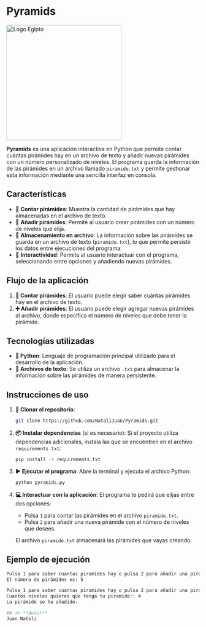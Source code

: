 # **Pyramids**

<img src="img/egipto.avif" alt="Logo Egipto" width="300">

**Pyramids** es una aplicación interactiva en Python que permite contar cuántas pirámides hay en un archivo de texto y añadir nuevas pirámides con un número personalizado de niveles. El programa guarda la información de las pirámides en un archivo llamado `piramide.txt` y permite gestionar esta información mediante una sencilla interfaz en consola.

## **Características**

- 📄 **Contar pirámides**: Muestra la cantidad de pirámides que hay almacenadas en el archivo de texto.
- 🏰 **Añadir pirámides**: Permite al usuario crear pirámides con un número de niveles que elija.
- 💾 **Almacenamiento en archivo**: La información sobre las pirámides se guarda en un archivo de texto (`piramide.txt`), lo que permite persistir los datos entre ejecuciones del programa.
- 🔄 **Interactividad**: Permite al usuario interactuar con el programa, seleccionando entre opciones y añadiendo nuevas pirámides.

## **Flujo de la aplicación**

1. **🔢 Contar pirámides**: El usuario puede elegir saber cuántas pirámides hay en el archivo de texto.
2. **➕ Añadir pirámides**: El usuario puede elegir agregar nuevas pirámides al archivo, donde especifica el número de niveles que debe tener la pirámide.

## **Tecnologías utilizadas**

- **🐍 Python**: Lenguaje de programación principal utilizado para el desarrollo de la aplicación.
- **📝 Archivos de texto**: Se utiliza un archivo `.txt` para almacenar la información sobre las pirámides de manera persistente.

## **Instrucciones de uso**

1. **🔁 Clonar el repositorio**:
    ```bash
    git clone https://github.com/NatoliJuan/Pyramids.git
    ```

2. **📦 Instalar dependencias** (si es necesario):
   Si el proyecto utiliza dependencias adicionales, instala las que se encuentren en el archivo `requirements.txt`:
    ```bash
    pip install -r requirements.txt
    ```

3. **▶️ Ejecutar el programa**:
   Abre la terminal y ejecuta el archivo Python:
    ```bash
    python pyramids.py
    ```

4. **💻 Interactuar con la aplicación**:
   El programa te pedirá que elijas entre dos opciones:
   - Pulsa `1` para contar las pirámides en el archivo `piramide.txt`.
   - Pulsa `2` para añadir una nueva pirámide con el número de niveles que desees.

   El archivo `piramide.txt` almacenará las pirámides que vayas creando.

## **Ejemplo de ejecución**

```bash
Pulsa 1 para saber cuantas piramides hay o pulsa 2 para añadir una piramide: 1
El número de pirámides es: 5

Pulsa 1 para saber cuantas piramides hay o pulsa 2 para añadir una piramide: 2
Cuantos niveles quieres que tenga tu piramide?: 4
La pirámide se ha añadido.

## ✍️ **Autor**
Juan Natoli
